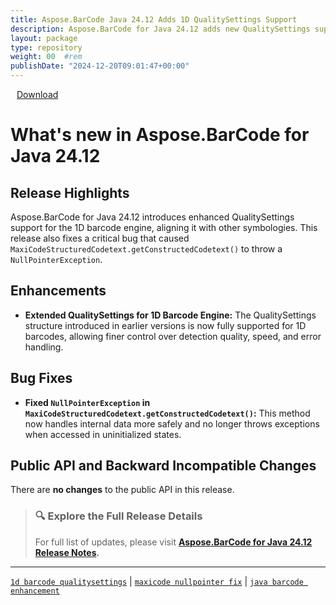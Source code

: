 ```yaml
---
title: Aspose.BarCode Java 24.12 Adds 1D QualitySettings Support
description: Aspose.BarCode for Java 24.12 adds new QualitySettings support to the 1D engine and fixes a critical NullPointerException in MaxiCodeStructuredCodetext
layout: package
type: repository
weight: 00	#rem
publishDate: "2024-12-20T09:01:47+00:00"
---
```


<div class="downloadandnotes">
<a title="Download Zip Package of Aspose.BarCode v24.12" href="https://releases.aspose.com/java/repo/com/aspose/aspose-barcode/24.12/aspose-barcode-24.12-java.zip" class="btn btn-primary dwnam3"><i class="glyphicon glyphicon-download-alt" style="padding-right:10px"></i> Download</a></div>

# What's new in Aspose.BarCode for Java 24.12

## Release Highlights

Aspose.BarCode for Java 24.12 introduces enhanced QualitySettings support for the 1D barcode engine, aligning it with other symbologies. This release also fixes a critical bug that caused `MaxiCodeStructuredCodetext.getConstructedCodetext()` to throw a `NullPointerException`.

## Enhancements

- **Extended QualitySettings for 1D Barcode Engine:**
  The QualitySettings structure introduced in earlier versions is now fully supported for 1D barcodes, allowing finer control over detection quality, speed, and error handling.

## Bug Fixes

- **Fixed `NullPointerException` in `MaxiCodeStructuredCodetext.getConstructedCodetext()`:**
  This method now handles internal data more safely and no longer throws exceptions when accessed in uninitialized states.

## Public API and Backward Incompatible Changes

There are **no changes** to the public API in this release.

> ### 🔍 Explore the Full Release Details
>
> For full list of updates, please visit **[Aspose.BarCode for Java 24.12 Release Notes](https://releases.aspose.com/barcode/java/release-notes/2024/aspose-barcode-for-java-24-12-release-notes/).**

---

[`1d barcode qualitysettings`](https://search.aspose.com/q/1d-barcode-qualitysettings.html) | [`maxicode nullpointer fix`](https://search.aspose.com/q/maxicode-nullpointer-fix.html) | [`java barcode enhancement`](https://search.aspose.com/q/java-barcode-enhancement.html)

